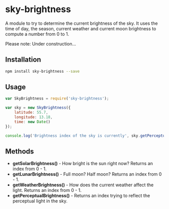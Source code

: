 # sky-brightness

A module to try to determine the current brightness of the sky. It uses the time of day,
the season, current weather and current moon brightness to compute a number from 0 to 1.

Please note: Under construction...

## Installation

````bash
npm install sky-brightness --save
````

## Usage

````javascript
var SkyBrightness = require('sky-brightness');

var sky = new SkyBrightness({
    latitude: 55.7,
    longitude: 13.18,
    time: new Date()
});

console.log('Brightness index of the sky is currently', sky.getPerceptualBrightness());
````

## Methods

- **getSolarBrightness()**       - How bright is the sun right now? Returns an index from 0 - 1.
- **getLunarBrightness()**       - Full moon? Half moon? Returns an index from 0 - 1.
- **getWeatherBrightness()**     - How does the current weather affect the light. Returns an index from 0 - 1.
- **getPerceptualBrightness()**  - Returns an index trying to reflect the perceptual light in the sky.
